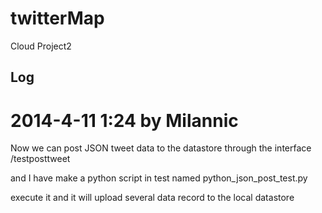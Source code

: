 twitterMap
==========

Cloud Project2

Log
---------------------

# 2014-4-11 1:24 by Milannic

Now we can post JSON tweet data to the datastore through the interface
/testposttweet

and I have make a python script in test named python\_json\_post\_test.py

execute it and it will upload several data record to the local datastore
